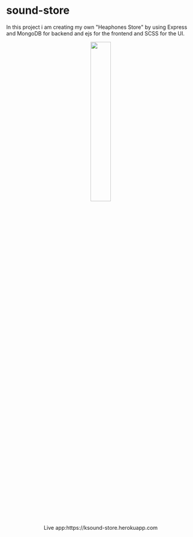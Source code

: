 # sound-store

In this project i am creating my own "Heaphones Store" by using Express and MongoDB for backend and ejs for the frontend and SCSS for the UI.



<p align="center" width="100%">
  <a href="https://ksound-store.herokuapp.com">
    <img width="33%" src="https://user-images.githubusercontent.com/34835592/132651772-252268f9-ca49-4f6d-9af1-9564457231eb.png"> 
  </a>
   <br/>
  Live app:https://ksound-store.herokuapp.com
</p>


